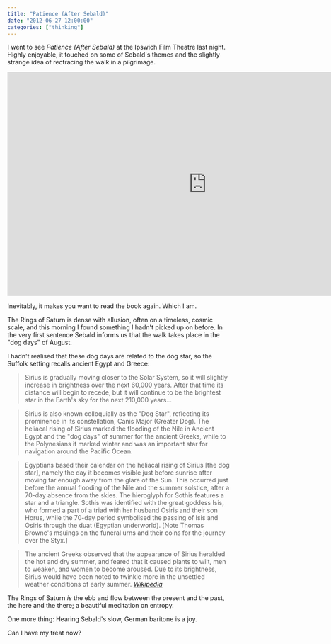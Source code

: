 ```yaml
---
title: "Patience (After Sebald)"
date: "2012-06-27 12:00:00"
categories: ["thinking"]
---
```



I went to see <cite>Patience (After Sebald)</cite> at the Ipswich Film Theatre last night. Highly enjoyable, it touched on some of Sebald's themes and the slightly strange idea of rectracing the walk in a pilgrimage.

<div class="vid">
<iframe src="https://player.vimeo.com/video/48941736?color=ffffff&title=0&byline=0&portrait=0" width="900" height="506" frameborder="0" webkitallowfullscreen mozallowfullscreen allowfullscreen></iframe>
</div>

Inevitably, it makes you want to read the book again. Which I am.

The Rings of Saturn is dense with allusion, often on a timeless, cosmic scale, and this morning I found something I hadn't picked up on before. In the very first sentence Sebald informs us that the walk takes place in the "dog days" of August.

I hadn't realised that these dog days are related to the dog star, so the Suffolk setting recalls ancient Egypt and Greece:

> Sirius is gradually moving closer to the Solar System, so it will slightly increase in brightness over the next 60,000 years. After that time its distance will begin to recede, but it will continue to be the brightest star in the Earth's sky for the next 210,000 years…

> Sirius is also known colloquially as the "Dog Star", reflecting its prominence in its constellation, Canis Major (Greater Dog). The heliacal rising of Sirius marked the flooding of the Nile in Ancient Egypt and the "dog days" of summer for the ancient Greeks, while to the Polynesians it marked winter and was an important star for navigation around the Pacific Ocean.

> Egyptians based their calendar on the heliacal rising of Sirius [the dog star], namely the day it becomes visible just before sunrise after moving far enough away from the glare of the Sun. This occurred just before the annual flooding of the Nile and the summer solstice, after a 70-day absence from the skies. The hieroglyph for Sothis features a star and a triangle. Sothis was identified with the great goddess Isis, who formed a part of a triad with her husband Osiris and their son Horus, while the 70-day period symbolised the passing of Isis and Osiris through the duat (Egyptian underworld). [Note Thomas Browne's msuings on the funeral urns and their coins for the journey over the Styx.]

> The ancient Greeks observed that the appearance of Sirius heralded the hot and dry summer, and feared that it caused plants to wilt, men to weaken, and women to become aroused. Due to its brightness, Sirius would have been noted to twinkle more in the unsettled weather conditions of early summer. <cite>[Wikipedia](https://en.wikipedia.org/wiki/Sirius)</cite>

The Rings of Saturn _is_ the ebb and flow between the present and the past, the here and the there; a beautiful meditation on entropy.

One more thing: Hearing Sebald's slow, German baritone is a joy.

Can I have my treat now?

